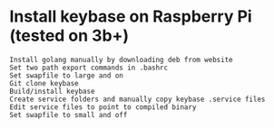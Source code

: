 # Install keybase on Raspberry Pi (tested on 3b+)

```
Install golang manually by downloading deb from website
Set two path export commands in .bashrc
Set swapfile to large and on
Git clone keybase
Build/install keybase
Create service folders and manually copy keybase .service files
Edit service files to point to compiled binary
Set swapfile to small and off
```
